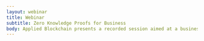 ```yaml
---
layout: webinar
title: Webinar
subtitle: Zero Knowledge Proofs for Business
body: Applied Blockchain presents a recorded session aimed at a business audience to learn about the emerging technology of zero knowledge proofs and how it can be applied to enhance security and privacy in a business setting.
---
```


<div class="pipedriveWebForms" data-pd-webforms="https://pipedrivewebforms.com/form/0297c28818798955b112baab8fe456922026773">
    <script src="https://cdn.pipedriveassets.com/web-form-assets/webforms.min.js"></script>
</div>
